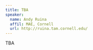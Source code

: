 ```yaml
---
title: TBA
speaker:
  name: Andy Ruina
  affil: MAE, Cornell
  url: http://ruina.tam.cornell.edu/
---
```


TBA
